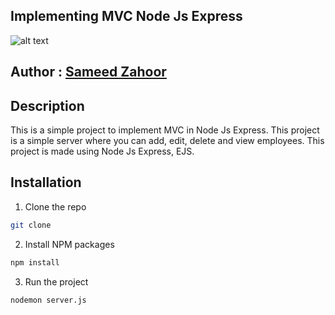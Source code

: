 ## Implementing MVC Node Js Express
![alt text](https://i.ibb.co/pPkF4dn/mvp-explained.jpg)

## Author : [Sameed Zahoor](https://www.linkedin.com/in/sameed-zahoor-970954226/)

## Description
This is a simple project to implement MVC in Node Js Express. This project is a simple server where you can add, edit, delete and view employees. This project is made using Node Js Express, EJS.

## Installation
1. Clone the repo
```sh
git clone
```
2. Install NPM packages
```sh
npm install
```
3. Run the project
```sh
nodemon server.js
```


